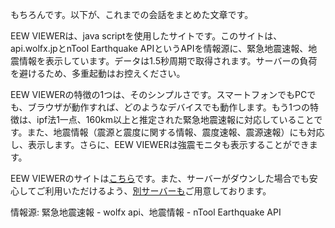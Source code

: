 もちろんです。以下が、これまでの会話をまとめた文章です。

EEW VIEWERは、java scriptを使用したサイトです。このサイトは、api.wolfx.jpとnTool Earthquake APIというAPIを情報源に、緊急地震速報、地震情報を表示しています。データは1.5秒周期で取得されます。サーバーの負荷を避けるため、多重起動はお控えください。 

EEW VIEWERの特徴の1つは、そのシンプルさです。スマートフォンでもPCでも、ブラウザが動作すれば、どのようなデバイスでも動作します。もう1つの特徴は、ipf法1一点、160km以上と推定された緊急地震速報に対応していることです。また、地震情報（震源と震度に関する情報、震度速報、震源速報）にも対応し、表示します。さらに、EEW VIEWERは強震モニタも表示することができます。

EEW VIEWERのサイトは[こちら](https://shin20234.github.io/eewviewer/)です。また、サーバーがダウンした場合でも安心してご利用いただけるよう、[別サーバーも](https://syenitic-functions.000webhostapp.com/)ご用意しております。

情報源: 緊急地震速報 - wolfx api、地震情報 - nTool Earthquake API
